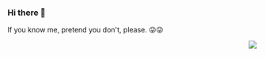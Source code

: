 ### Hi there 👋

If you know me, pretend you don't, please. 😜😜

<img align="right" src="https://github-readme-stats.vercel.app/api?username=chenminhua&show_icons=true&icon_color=0366d6&text_color=24292e&bg_color=ffffff&hide_title=true" />
